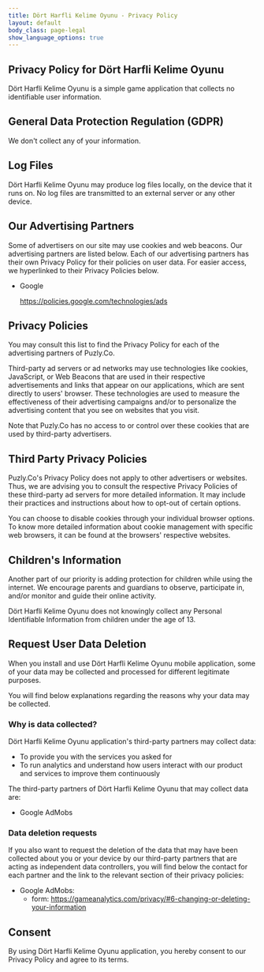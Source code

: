 ```yaml
---
title: Dört Harfli Kelime Oyunu - Privacy Policy
layout: default
body_class: page-legal
show_language_options: true
---
```



<section class="section section-legal">

<h1>Privacy Policy for Dört Harfli Kelime Oyunu</h1>

<p>Dört Harfli Kelime Oyunu is a simple game application that collects no identifiable user information.</p>


<h2>General Data Protection Regulation (GDPR)</h2>
<p>We don't collect any of your information.</p>


<h2>Log Files</h2>

<p>Dört Harfli Kelime Oyunu may produce log files locally, on the device that it runs on.  No log files are transmitted to an external server or any other device.</p>


<h2>Our Advertising Partners</h2>

<p>Some of advertisers on our site may use cookies and web beacons. Our advertising partners are listed below. Each of our advertising partners
    has their own Privacy Policy for their policies on user data. For easier access, we hyperlinked to their Privacy Policies below.</p>

<ul>
    <li>
        <p>Google</p>
        <p><a href="https://policies.google.com/technologies/ads">https://policies.google.com/technologies/ads</a></p>
    </li>
</ul>


<h2>Privacy Policies</h2>

<P>You may consult this list to find the Privacy Policy for each of the advertising partners of Puzly.Co.</p>

<p>Third-party ad servers or ad networks may use technologies like cookies, JavaScript, or Web Beacons that are used in their respective advertisements
    and links that appear on our applications, which are sent directly to users' browser. These technologies are used to measure the effectiveness of
    their advertising campaigns and/or to personalize the advertising content that you see on websites that you visit.</p>

<p>Note that Puzly.Co has no access to or control over these cookies that are used by third-party advertisers.</p>


<h2>Third Party Privacy Policies</h2>

<p>Puzly.Co's Privacy Policy does not apply to other advertisers or websites. Thus, we are advising you to consult the respective Privacy Policies of
    these third-party ad servers for more detailed information. It may include their practices and instructions about how to opt-out of certain options.</p>

<p>You can choose to disable cookies through your individual browser options. To know more detailed information about cookie management with specific
    web browsers, it can be found at the browsers' respective websites.</p>


<h2>Children's Information</h2>

<p>Another part of our priority is adding protection for children while using the internet. We encourage parents and guardians to observe, participate in,
    and/or monitor and guide their online activity.</p>

<p>Dört Harfli Kelime Oyunu does not knowingly collect any Personal Identifiable Information from children under the age of 13.</p>


<h2>Request User Data Deletion</h2>

<p>When you install and use Dört Harfli Kelime Oyunu mobile application, some of your data may be collected and processed for different legitimate purposes.</p>

<p>You will find below explanations regarding the reasons why your data may be collected.</p>

<h3>Why is data collected?</h3>

<p>Dört Harfli Kelime Oyunu application's third-party partners may collect data:</p>

<ul>
    <li>To provide you with the services you asked for</li>
    <li>To run analytics and understand how users interact with our product and services to improve them continuously</li>
</ul>

<p>The third-party partners of Dört Harfli Kelime Oyunu that may collect data are:</p>

<ul>
    <li>Google AdMobs</li>
</ul>

<h3>Data deletion requests</h3>

<p>If you also want to request the deletion of the data that may have been collected about you or your device by our third-party partners that are acting as
    independent data controllers, you will find below the contact for each partner and the link to the relevant section of their privacy policies:</p>

<ul>
    <li>Google AdMobs:
        <ul>
            <li>form: <a href="https://myaccount.google.com/delete-services-or-account">https://gameanalytics.com/privacy/#6-changing-or-deleting-your-information</a></li>
        </ul>
    </li>
</ul>


<h2>Consent</h2>

<p>By using Dört Harfli Kelime Oyunu application, you hereby consent to our Privacy Policy and agree to its terms.</p>

